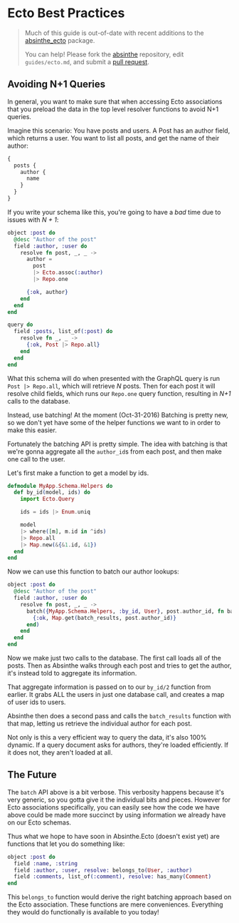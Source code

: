 # Ecto Best Practices

> Much of this guide is out-of-date with recent additions to the [absinthe_ecto](https://hex.pm/packages/absinthe_ecto)
> package.
>
> You can help! Please fork the [absinthe](https://github.com/absinthe-graphql/absinthe) repository, edit `guides/ecto.md`, and submit a [pull request](https://github.com/absinthe-graphql/absinthe/pulls).

## Avoiding N+1 Queries

In general, you want to make sure that when accessing Ecto associations that you
preload the data in the top level resolver functions to avoid N+1 queries.

Imagine this scenario: You have posts and users. A Post has an author field, which
returns a user. You want to list all posts, and get the name of their author:

```graphql
{
  posts {
    author {
      name
    }
  }
}
```

If you write your schema like this, you're going to have a _bad_ time due to issues with _N + 1_:

```elixir
object :post do
  @desc "Author of the post"
  field :author, :user do
    resolve fn post, _, _ ->
      author =
        post
        |> Ecto.assoc(:author)
        |> Repo.one

      {:ok, author}
    end
  end
end

query do
  field :posts, list_of(:post) do
    resolve fn _, _ ->
      {:ok, Post |> Repo.all}
    end
  end
end
```

What this schema will do when presented with the GraphQL query is
run `Post |> Repo.all`, which will retrieve _N_ posts. Then for each
post it will resolve child fields, which runs our `Repo.one` query
function, resulting in _N+1_ calls to the database.

Instead, use batching! At the moment (Oct-31-2016) Batching is pretty new, so we
don't yet have some of the helper functions we want to in order to make this easier.

Fortunately the batching API is pretty simple. The idea with batching is that we're
gonna aggregate all the `author_id`s from each post, and then make one call to the user.

Let's first make a function to get a model by ids.

```elixir
defmodule MyApp.Schema.Helpers do
  def by_id(model, ids) do
    import Ecto.Query

    ids = ids |> Enum.uniq

    model
    |> where([m], m.id in ^ids)
    |> Repo.all
    |> Map.new(&{&1.id, &1})
  end
end
```

Now we can use this function to batch our author lookups:

```elixir
object :post do
  @desc "Author of the post"
  field :author, :user do
    resolve fn post, _, _ ->
      batch({MyApp.Schema.Helpers, :by_id, User}, post.author_id, fn batch_results ->
        {:ok, Map.get(batch_results, post.author_id)}
      end)
    end
  end
end
```

Now we make just two calls to the database. The first call loads all of the posts.
Then as Absinthe walks through each post and tries to get the author, it's instead
told to aggregate its information.

That aggregate information is passed on to our `by_id/2` function from earlier.
It grabs ALL the users in just one database call, and creates a map of user ids
to users.

Absinthe then does a second pass and calls the `batch_results` function with that
map, letting us retrieve the individual author for each post.

Not only is this a very efficient way to query the data, it's also 100% dynamic.
If a query document asks for authors, they're loaded efficiently. If it does not,
they aren't loaded at all.

## The Future

The `batch` API above is a bit verbose. This verbosity happens because it's very
generic, so you gotta give it the individual bits and pieces. However for Ecto
associations specifically, you can easily see how the code we have above could be
made more succinct by using information we already have on our Ecto schemas.

Thus what we hope to have soon in Absinthe.Ecto (doesn't exist yet) are functions
that let you do something like:

```elixir
object :post do
  field :name, :string
  field :author, :user, resolve: belongs_to(User, :author)
  field :comments, list_of(:comment), resolve: has_many(Comment)
end
```

This `belongs_to` function would derive the right batching approach based on the
Ecto association. These functions are mere conveniences. Everything they would do
functionally is available to you today!
